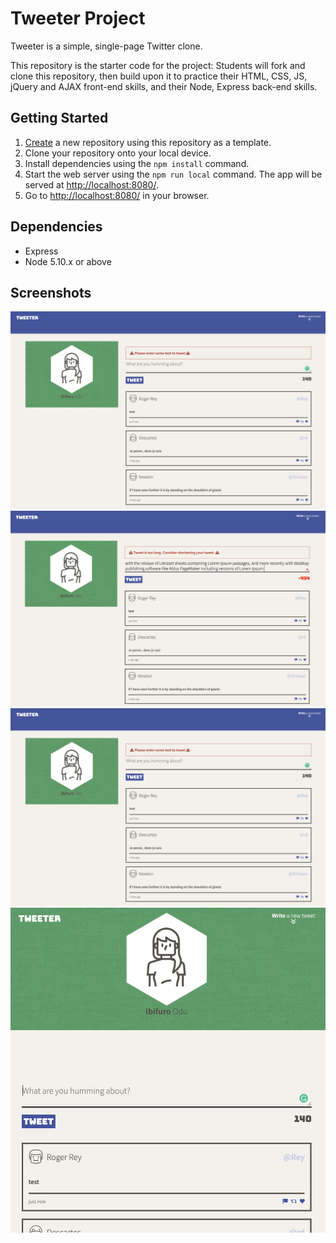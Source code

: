 # Tweeter Project

Tweeter is a simple, single-page Twitter clone.

This repository is the starter code for the project: Students will fork and clone this repository, then build upon it to practice their HTML, CSS, JS, jQuery and AJAX front-end skills, and their Node, Express back-end skills.

## Getting Started

1. [Create](https://docs.github.com/en/repositories/creating-and-managing-repositories/creating-a-repository-from-a-template) a new repository using this repository as a template.
2. Clone your repository onto your local device.
3. Install dependencies using the `npm install` command.
3. Start the web server using the `npm run local` command. The app will be served at <http://localhost:8080/>.
4. Go to <http://localhost:8080/> in your browser.

## Dependencies

- Express
- Node 5.10.x or above

## Screenshots
!["Screenshot of tweet empty state"](https://github.com/onebee9/tweeter/blob/447945c487985692497648fb3171b7fe5522ab96/docs/tweet%20form%20empty%20state.png)
!["Screenshot of tweet error state"](https://github.com/onebee9/tweeter/blob/447945c487985692497648fb3171b7fe5522ab96/docs/Tweet%20Too%20long%20Error.png)
!["Screenshot of tweet too long"](https://github.com/onebee9/tweeter/blob/447945c487985692497648fb3171b7fe5522ab96/docs/tweet%20form%20empty%20state.png)
!["Tablet sized Tweeter page.png"](https://github.com/onebee9/tweeter/blob/447945c487985692497648fb3171b7fe5522ab96/docs/Tablet%20sized%20Tweeter%20page.png)


